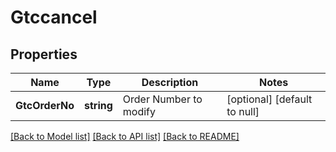 # Gtccancel

## Properties
Name | Type | Description | Notes
------------ | ------------- | ------------- | -------------
**GtcOrderNo** | **string** | Order Number to modify | [optional] [default to null]

[[Back to Model list]](../README.md#documentation-for-models) [[Back to API list]](../README.md#documentation-for-api-endpoints) [[Back to README]](../README.md)

